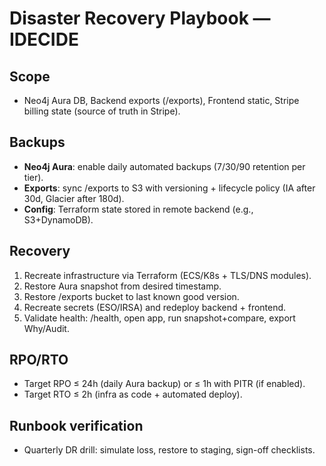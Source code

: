 
# Disaster Recovery Playbook — IDECIDE

## Scope
- Neo4j Aura DB, Backend exports (/exports), Frontend static, Stripe billing state (source of truth in Stripe).

## Backups
- **Neo4j Aura**: enable daily automated backups (7/30/90 retention per tier).
- **Exports**: sync /exports to S3 with versioning + lifecycle policy (IA after 30d, Glacier after 180d).
- **Config**: Terraform state stored in remote backend (e.g., S3+DynamoDB).

## Recovery
1. Recreate infrastructure via Terraform (ECS/K8s + TLS/DNS modules).
2. Restore Aura snapshot from desired timestamp.
3. Restore /exports bucket to last known good version.
4. Recreate secrets (ESO/IRSA) and redeploy backend + frontend.
5. Validate health: /health, open app, run snapshot+compare, export Why/Audit.

## RPO/RTO
- Target RPO ≤ 24h (daily Aura backup) or ≤ 1h with PITR (if enabled).
- Target RTO ≤ 2h (infra as code + automated deploy).

## Runbook verification
- Quarterly DR drill: simulate loss, restore to staging, sign-off checklists.
